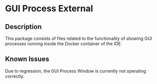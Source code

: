 # GUI Process External

## Description
This package consists of files related to the functionality of showing GUI processes running inside the Docker container
of the IDE.

## Known Issues
Due to regression, the GUI Process Window is currently not operating correctly.